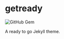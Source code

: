getready
========

![GitHub Gem](https://badge.fury.io/gh/roachhd%2Fgetready.svg)

A ready to go Jekyll theme.
